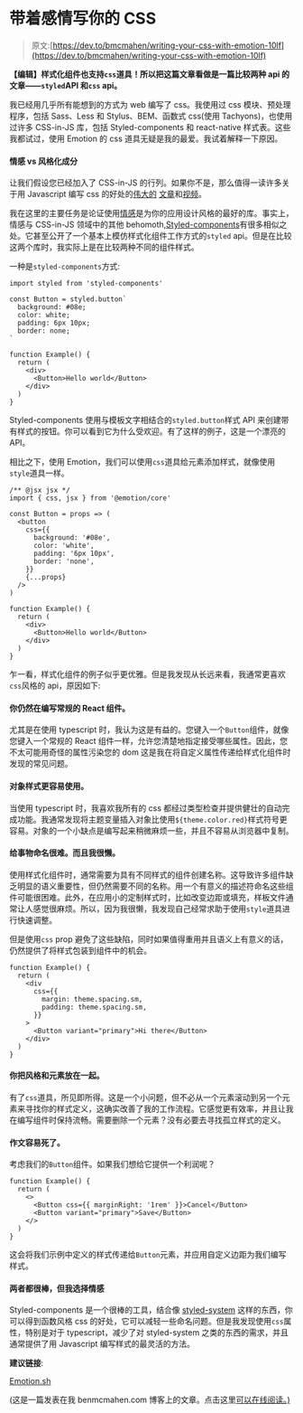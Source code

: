 # 带着感情写你的 CSS

> 原文:[https://dev.to/bmcmahen/writing-your-css-with-emotion-10lf](https://dev.to/bmcmahen/writing-your-css-with-emotion-10lf)

**【编辑】样式化组件也支持`css`道具！所以把这篇文章看做是一篇比较两种 api 的文章——`styled`API 和`css` api。**

我已经用几乎所有能想到的方式为 web 编写了 css。我使用过 css 模块、预处理程序，包括 Sass、Less 和 Stylus、BEM、函数式 css(使用 Tachyons)，也使用过许多 CSS-in-JS 库，包括 Styled-components 和 react-native 样式表。这些我都试过，使用 Emotion 的 css 道具无疑是我的最爱。我试着解释一下原因。

#### [](#emotion-vs-styledcomponents)情感 vs 风格化成分

让我们假设您已经加入了 CSS-in-JS 的行列。如果你不是，那么值得一读许多关于用 Javascript 编写 css 的好处的[伟大的](https://www.youtube.com/watch?v=R1_nGU0x3Wk) [文章]((https://mxstbr.com/thoughts/css-in-js/))和[视频](https://vimeo.com/116209150)。

我在这里的主要任务是论证使用[情感](https://emotion.sh)是为你的应用设计风格的最好的库。事实上，情感与 CSS-in-JS 领域中的其他 behomoth,[Styled-components](https://www.styled-components.com/)有很多相似之处。它甚至公开了一个基本上模仿样式化组件工作方式的`styled` api。但是在比较这两个库时，我实际上是在比较两种不同的组件样式。

一种是`styled-components`方式:

```
import styled from 'styled-components'

const Button = styled.button` 
  background: #08e; 
  color: white; 
  padding: 6px 10px; 
  border: none;
`

function Example() {
  return (
    <div>
      <Button>Hello world</Button>
    </div>
  )
} 
```

Styled-components 使用与模板文字相结合的`styled.button`样式 API 来创建带有样式的按钮。你可以看到它为什么受欢迎。有了这样的例子，这是一个漂亮的 API。

相比之下，使用 Emotion，我们可以使用`css`道具给元素添加样式，就像使用`style`道具一样。

```
/** @jsx jsx */
import { css, jsx } from '@emotion/core'

const Button = props => (
  <button
    css={{ 
      background: '#08e', 
      color: 'white', 
      padding: '6px 10px', 
      border: 'none', 
    }}
    {...props}
  />
)

function Example() {
  return (
    <div>
      <Button>Hello world</Button>
    </div>
  )
} 
```

乍一看，样式化组件的例子似乎更优雅。但是我发现从长远来看，我通常更喜欢`css`风格的 api，原因如下:

#### 你仍然在编写常规的 React 组件。

尤其是在使用 typescript 时，我认为这是有益的。您键入一个`Button`组件，就像您键入一个常规的 React 组件一样，允许您清楚地指定接受哪些属性。因此，您不太可能用奇怪的属性污染您的 dom 这是我在将自定义属性传递给样式化组件时发现的常见问题。

#### [](#object-styles-are-easier-to-work-with)对象样式更容易使用。

当使用 typescript 时，我喜欢我所有的 css 都经过类型检查并提供健壮的自动完成功能。我通常发现将主题变量插入对象比使用`${theme.color.red}`样式符号更容易。对象的一个小缺点是编写起来稍微麻烦一些，并且不容易从浏览器中复制。

#### [](#naming-things-is-hard-and-im-lazy)给事物命名很难。而且我很懒。

使用样式化组件时，通常需要为具有不同样式的组件创建名称。这导致许多组件缺乏明显的语义重要性，但仍然需要不同的名称。用一个有意义的描述符命名这些组件可能很困难。此外，在应用小的定制样式时，比如改变边距或填充，样板文件通常让人感觉很麻烦。所以，因为我很懒，我发现自己经常求助于使用`style`道具进行快速调整。

但是使用`css` prop 避免了这些缺陷，同时如果值得重用并且语义上有意义的话，仍然提供了将样式包装到组件中的机会。

```
function Example() {
  return (
    <div
      css={{
        margin: theme.spacing.sm,
        padding: theme.spacing.sm,
      }}
    >
      <Button variant="primary">Hi there</Button>
    </div>
  )
} 
```

#### 你把风格和元素放在一起。

有了`css`道具，所见即所得。这是一个小问题，但不必从一个元素滚动到另一个元素来寻找你的样式定义，这确实改善了我的工作流程。它感觉更有效率，并且让我在编写组件时保持流畅。需要删除一个元素？没有必要去寻找孤立样式的定义。

#### [](#composition-is-dead-easy)作文容易死了。

考虑我们的`Button`组件。如果我们想给它提供一个利润呢？

```
function Example() {
  return (
    <>
      <Button css={{ marginRight: '1rem' }}>Cancel</Button> 
      <Button variant="primary">Save</Button>
    </>
  )
} 
```

这会将我们示例中定义的样式传递给`Button`元素，并应用自定义边距为我们编写样式。

#### [](#both-are-great-but-i-choose-emotion)两者都很棒，但我选择情感

Styled-components 是一个很棒的工具，结合像 [styled-system](https://github.com/styled-system/styled-system) 这样的东西，你可以得到函数风格 css 的好处，它可以减轻一些命名问题。但是我发现使用`css`属性，特别是对于 typescript，减少了对 styled-system 之类的东西的需求，并且通常提供了用 Javascript 编写样式的最灵活的方法。

**建议链接**:

[Emotion.sh](https://emotion.sh/docs/introduction)

(这是一篇发表在我 benmcmahen.com 博客上的文章。点击这里[可以在线阅读。)](https://www.benmcmahen.com/why-i-choose-emotion/)